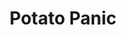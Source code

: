 ---
layout: project
title: Potato Panic
thumbnail: PotatoPanicT.jpg
link: https://ghotifrye.itch.io/potato-panic
release-date: Feb 5 2023
team:
platform: Web (Itch.io)
tech: Unity
---